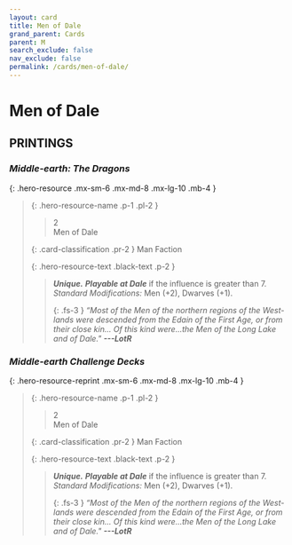 ```yaml
---
layout: card
title: Men of Dale
grand_parent: Cards
parent: M
search_exclude: false
nav_exclude: false
permalink: /cards/men-of-dale/
---
```


# Men of Dale


## PRINTINGS


### _Middle-earth: The Dragons_

{: .hero-resource .mx-sm-6 .mx-md-8 .mx-lg-10 .mb-4 }
> {: .hero-resource-name .p-1 .pl-2 }
> > <div class="card-mp">2</div>
> > <div class="card-name">Men of Dale</div>
>
> {: .card-classification .pr-2 }
> Man Faction
>
> {: .hero-resource-text .black-text .p-2 }
> > _**Unique.**_ ***Playable at Dale*** if the influence is greater than 7. <br>_Standard Modifications:_ Men (+2), Dwarves (+1). 
> > 
> > {: .fs-3 } 
> > _“Most of the Men of the northern regions of the West-lands were descended from the Edain of the First Age, or from their close kin... Of this kind were...the Men of the Long Lake and of Dale."_ ***---&#65279;LotR*** 
> 

### _Middle-earth Challenge Decks_

{: .hero-resource-reprint .mx-sm-6 .mx-md-8 .mx-lg-10 .mb-4 }
> {: .hero-resource-name .p-1 .pl-2 }
> > <div class="card-mp">2</div>
> > <div class="card-name">Men of Dale</div>
>
> {: .card-classification .pr-2 }
> Man Faction
>
> {: .hero-resource-text .black-text .p-2 }
> > _**Unique.**_ ***Playable at Dale*** if the influence is greater than 7. <br>_Standard Modifications:_ Men (+2), Dwarves (+1). 
> > 
> > {: .fs-3 } 
> > _“Most of the Men of the northern regions of the West-lands were descended from the Edain of the First Age, or from their close kin... Of this kind were...the Men of the Long Lake and of Dale."_ ***---&#65279;LotR*** 
> 
